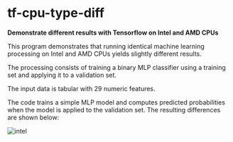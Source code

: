 # tf-cpu-type-diff
**Demonstrate different results with Tensorflow on Intel and AMD CPUs**

This program demonstrates that running identical machine learning processing on Intel and AMD CPUs yields slightly different results. 

The processing consists of training a binary MLP classifier using a training set and applying it to a validation set.

The input data is tabular with 29 numeric features. 

The code trains a simple MLP model and computes predicted probabilities when the model is applied to the validation set. 
The resulting differences are shown below:

![intel](https://user-images.githubusercontent.com/94056492/141120853-d479336d-d36f-443a-b629-64f6cb825c5c.png)
